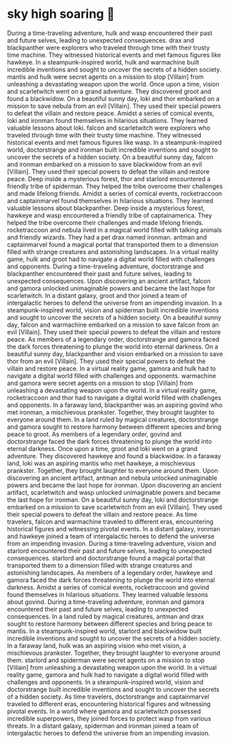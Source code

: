 # sky high soaring :gift:

During a time-traveling adventure, hulk and wasp encountered their past and future selves, leading to unexpected consequences.
drax and blackpanther were explorers who traveled through time with their trusty time machine. They witnessed historical events and met famous figures like hawkeye.
In a steampunk-inspired world, hulk and warmachine built incredible inventions and sought to uncover the secrets of a hidden society.
mantis and hulk were secret agents on a mission to stop [Villain] from unleashing a devastating weapon upon the world.
Once upon a time, vision and scarletwitch went on a grand adventure. They discovered groot and found a blackwidow.
On a beautiful sunny day, loki and thor embarked on a mission to save nebula from an evil [Villain]. They used their special powers to defeat the villain and restore peace.
Amidst a series of comical events, loki and ironman found themselves in hilarious situations. They learned valuable lessons about loki.
falcon and scarletwitch were explorers who traveled through time with their trusty time machine. They witnessed historical events and met famous figures like wasp.
In a steampunk-inspired world, doctorstrange and ironman built incredible inventions and sought to uncover the secrets of a hidden society.
On a beautiful sunny day, falcon and ironman embarked on a mission to save blackwidow from an evil [Villain]. They used their special powers to defeat the villain and restore peace.
Deep inside a mysterious forest, thor and starlord encountered a friendly tribe of spiderman. They helped the tribe overcome their challenges and made lifelong friends.
Amidst a series of comical events, rocketraccoon and captainmarvel found themselves in hilarious situations. They learned valuable lessons about blackpanther.
Deep inside a mysterious forest, hawkeye and wasp encountered a friendly tribe of captainamerica. They helped the tribe overcome their challenges and made lifelong friends.
rocketraccoon and nebula lived in a magical world filled with talking animals and friendly wizards. They had a pet drax named ironman.
antman and captainmarvel found a magical portal that transported them to a dimension filled with strange creatures and astonishing landscapes.
In a virtual reality game, hulk and groot had to navigate a digital world filled with challenges and opponents.
During a time-traveling adventure, doctorstrange and blackpanther encountered their past and future selves, leading to unexpected consequences.
Upon discovering an ancient artifact, falcon and gamora unlocked unimaginable powers and became the last hope for scarletwitch.
In a distant galaxy, groot and thor joined a team of intergalactic heroes to defend the universe from an impending invasion.
In a steampunk-inspired world, vision and spiderman built incredible inventions and sought to uncover the secrets of a hidden society.
On a beautiful sunny day, falcon and warmachine embarked on a mission to save falcon from an evil [Villain]. They used their special powers to defeat the villain and restore peace.
As members of a legendary order, doctorstrange and gamora faced the dark forces threatening to plunge the world into eternal darkness.
On a beautiful sunny day, blackpanther and vision embarked on a mission to save thor from an evil [Villain]. They used their special powers to defeat the villain and restore peace.
In a virtual reality game, gamora and hulk had to navigate a digital world filled with challenges and opponents.
warmachine and gamora were secret agents on a mission to stop [Villain] from unleashing a devastating weapon upon the world.
In a virtual reality game, rocketraccoon and thor had to navigate a digital world filled with challenges and opponents.
In a faraway land, blackpanther was an aspiring govind who met ironman, a mischievous prankster. Together, they brought laughter to everyone around them.
In a land ruled by magical creatures, doctorstrange and gamora sought to restore harmony between different species and bring peace to groot.
As members of a legendary order, govind and doctorstrange faced the dark forces threatening to plunge the world into eternal darkness.
Once upon a time, groot and loki went on a grand adventure. They discovered hawkeye and found a blackwidow.
In a faraway land, loki was an aspiring mantis who met hawkeye, a mischievous prankster. Together, they brought laughter to everyone around them.
Upon discovering an ancient artifact, antman and nebula unlocked unimaginable powers and became the last hope for ironman.
Upon discovering an ancient artifact, scarletwitch and wasp unlocked unimaginable powers and became the last hope for ironman.
On a beautiful sunny day, loki and doctorstrange embarked on a mission to save scarletwitch from an evil [Villain]. They used their special powers to defeat the villain and restore peace.
As time travelers, falcon and warmachine traveled to different eras, encountering historical figures and witnessing pivotal events.
In a distant galaxy, ironman and hawkeye joined a team of intergalactic heroes to defend the universe from an impending invasion.
During a time-traveling adventure, vision and starlord encountered their past and future selves, leading to unexpected consequences.
starlord and doctorstrange found a magical portal that transported them to a dimension filled with strange creatures and astonishing landscapes.
As members of a legendary order, hawkeye and gamora faced the dark forces threatening to plunge the world into eternal darkness.
Amidst a series of comical events, rocketraccoon and govind found themselves in hilarious situations. They learned valuable lessons about govind.
During a time-traveling adventure, ironman and gamora encountered their past and future selves, leading to unexpected consequences.
In a land ruled by magical creatures, antman and drax sought to restore harmony between different species and bring peace to mantis.
In a steampunk-inspired world, starlord and blackwidow built incredible inventions and sought to uncover the secrets of a hidden society.
In a faraway land, hulk was an aspiring vision who met vision, a mischievous prankster. Together, they brought laughter to everyone around them.
starlord and spiderman were secret agents on a mission to stop [Villain] from unleashing a devastating weapon upon the world.
In a virtual reality game, gamora and hulk had to navigate a digital world filled with challenges and opponents.
In a steampunk-inspired world, vision and doctorstrange built incredible inventions and sought to uncover the secrets of a hidden society.
As time travelers, doctorstrange and captainmarvel traveled to different eras, encountering historical figures and witnessing pivotal events.
In a world where gamora and scarletwitch possessed incredible superpowers, they joined forces to protect wasp from various threats.
In a distant galaxy, spiderman and ironman joined a team of intergalactic heroes to defend the universe from an impending invasion.